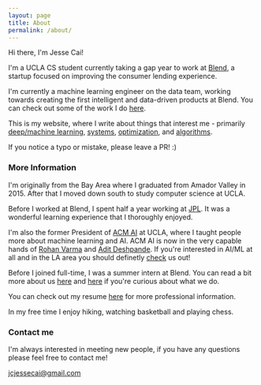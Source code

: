 ```yaml
---
layout: page
title: About
permalink: /about/
---
```


Hi there, I'm Jesse Cai!

I'm a UCLA CS student currently taking a gap year to work at [Blend](https://blend.com), a startup focused on improving the consumer lending experience.

I'm currently a machine learning engineer on the data team, working towards creating the first intelligent and data-driven products at Blend. You can check out some of the work I do [here](https://blend.com/predicting-submission/).

This is my website, where I write about things that interest me - primarily [deep/machine learning](https://jcaip.github.io/tags/#machine-learning), [systems](https://jcaip.github.io/tags/#systems), [optimization](https://jcaip.github.io/tags/#optimization), and [algorithms](https://jcaip.github.io/tags/#algorithms).

If you notice a typo or mistake, please leave a PR! :)

### More Information
I'm originally from the Bay Area where I graduated from Amador Valley in 2015. After that I moved down south to study computer science at UCLA. 

Before I worked at Blend, I spent half a year working at [JPL](https://www.jpl.nasa.gov/). It was a wonderful learning experience that I thoroughly enjoyed. 

I'm also the former President of [ACM AI](https://uclaacmai.github.io/) at UCLA, where I taught people more about machine learning and AI.
ACM AI is now in the very capable hands of [Rohan Varma](http://rohanvarma.me/) and [Adit Deshpande](https://adeshpande3.github.io/). 
If you're interested in AI/ML at all and in the LA area you should definetly [check](https://www.facebook.com/groups/uclaacmai/) us out!

Before I joined full-time, I was a summer intern at Blend. You can read a bit more about us [here](https://techcrunch.com/2017/08/24/blend-100-million/) and [here](https://news.greylock.com/our-investment-in-blend-4dd6a6106442) if you're curious about what we do.

You can check out my resume [here](/resources/Jesse_Cai_Resume.pdf) for more professional information.

In my free time I enjoy hiking, watching basketball and playing chess. 

### Contact me
I'm always interested in meeting new people, if you have any questions please feel free to contact me!

[jcjessecai@gmail.com](mailto:jcjessecai@gmail.com)
